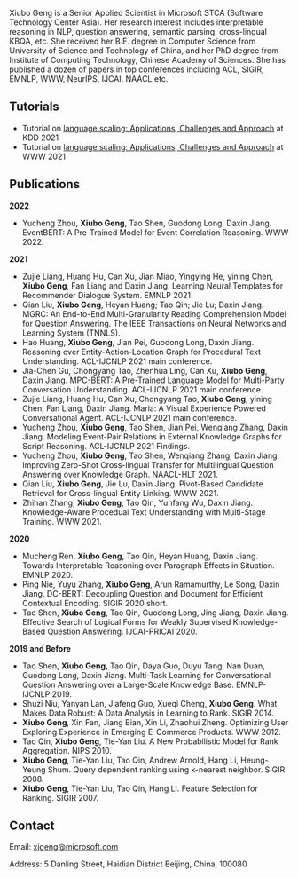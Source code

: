 Xiubo Geng is a Senior Applied Scientist in Microsoft STCA (Software Technology Center Asia). Her research interest includes interpretable reasoning in NLP, question answering, semantic parsing, cross-lingual KBQA, etc. She received her B.E. degree in Computer Science from University of Science and Technology of China,  and her PhD degree from Institute of Computing Technology, Chinese Academy of Sciences. She has published a dozen of papers in top conferences including ACL, SIGIR, EMNLP, WWW, NeurIPS, IJCAI, NAACL etc.

## Tutorials
- Tutorial on [language scaling: Applications, Challenges and Approach](https://languagescalingkdd.github.io/) at KDD 2021
- Tutorial on [language scaling: Applications, Challenges and Approach](https://languagescaling.github.io/) at WWW 2021

## Publications
**2022**
- Yucheng Zhou, **Xiubo Geng**, Tao Shen, Guodong Long, Daxin Jiang. EventBERT: A Pre-Trained Model for Event Correlation Reasoning. WWW 2022.

**2021**
- Zujie Liang, Huang Hu, Can Xu, Jian Miao, Yingying He, yining Chen, **Xiubo Geng**, Fan Liang and Daxin Jiang. Learning Neural Templates for Recommender Dialogue System. EMNLP 2021.
- Qian Liu, **Xiubo Geng**, Heyan Huang; Tao Qin; Jie Lu; Daxin Jiang. MGRC: An End-to-End Multi-Granularity Reading Comprehension Model for Question Answering. The IEEE Transactions on Neural Networks and Learning System (TNNLS).
- Hao Huang, **Xiubo Geng**, Jian Pei, Guodong Long, Daxin Jiang. Reasoning over Entity-Action-Location Graph for Procedural Text Understanding. ACL-IJCNLP 2021 main conference.
- Jia-Chen Gu, Chongyang Tao, Zhenhua Ling, Can Xu, **Xiubo Geng**, Daxin Jiang. MPC-BERT: A Pre-Trained Language Model for Multi-Party Conversation Understanding. ACL-IJCNLP 2021 main conference.
- Zujie Liang, Huang Hu, Can Xu, Chongyang Tao, **Xiubo Geng**, yining Chen, Fan Liang, Daxin Jiang. Maria: A Visual Experience Powered Conversational Agent. ACL-IJCNLP 2021 main conference.
- Yucheng Zhou, **Xiubo Geng**, Tao Shen, Jian Pei, Wenqiang Zhang, Daxin Jiang. Modeling Event-Pair Relations in External Knowledge Graphs for Script Reasoning. ACL-IJCNLP 2021 Findings.
- Yucheng Zhou, **Xiubo Geng**, Tao Shen, Wenqiang Zhang, Daxin Jiang. Improving Zero-Shot Cross-lingual Transfer for Multilingual Question Answering over Knowledge Graph. NAACL-HLT 2021.
- Qian Liu, **Xiubo Geng**, Jie Lu, Daxin Jiang. Pivot-Based Candidate Retrieval for Cross-lingual Entity Linking. WWW 2021.
- Zhihan Zhang, **Xiubo Geng**, Tao Qin, Yunfang Wu, Daxin Jiang. Knowledge-Aware Procedual Text Understanding with Multi-Stage Training. WWW 2021.

**2020**
- Mucheng Ren, **Xiubo Geng**, Tao Qin, Heyan Huang, Daxin Jiang. Towards Interpretable Reasoning over Paragraph Effects in Situation. EMNLP 2020.
- Ping Nie, Yuyu Zhang, **Xiubo Geng**, Arun Ramamurthy, Le Song, Daxin Jiang. DC-BERT: Decoupling Question and Document for Efficient Contextual Encoding. SIGIR 2020 short.
- Tao Shen, **Xiubo Geng**, Tao Qin, Guodong Long, Jing Jiang, Daxin Jiang. Effective Search of Logical Forms for Weakly Supervised Knowledge-Based Question Answering.  IJCAI-PRICAI 2020.

**2019 and Before**
- Tao Shen, **Xiubo Geng**, Tao Qin, Daya Guo, Duyu Tang, Nan Duan, Guodong Long, Daxin Jiang. Multi-Task Learning for Conversational Question Answering over a Large-Scale Knowledge Base. EMNLP-IJCNLP 2019.
- Shuzi Niu, Yanyan Lan, Jiafeng Guo, Xueqi Cheng, **Xiubo Geng**. What Makes Data Robust: A Data Analysis in Learning to Rank. SIGIR 2014.
- **Xiubo Geng**, Xin Fan, Jiang Bian, Xin Li, Zhaohui Zheng. Optimizing User Exploring Experience in Emerging E-Commerce Products. WWW 2012.
- Tao Qin, **Xiubo Geng**, Tie-Yan Liu. A New Probabilistic Model for Rank Aggregation. NIPS 2010.
- **Xiubo Geng**, Tie-Yan Liu, Tao Qin, Andrew Arnold, Hang Li, Heung-Yeung Shum. Query dependent ranking using k-nearest neighbor. SIGIR 2008.
- **Xiubo Geng**, Tie-Yan Liu, Tao Qin, Hang Li. Feature Selection for Ranking. SIGIR 2007.

## Contact
Email: xigeng@microsoft.com

Address: 5 Danling Street, Haidian District Beijing, China, 100080
